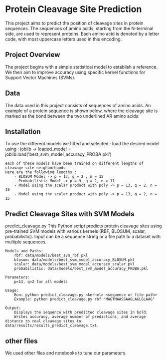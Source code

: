 # Protein Cleavage Site Prediction

This project aims to predict the position of cleavage sites in protein sequences. The sequences of amino acids, starting from the N-terminal side, are used to represent proteins. Each amino acid is denoted by a letter code, with most uppercase letters used in this encoding. 

## Project Overview

The project begins with a simple statistical model to establish a reference. We then aim to improve accuracy using specific kernel functions for Support Vector Machines (SVMs).

## Data

The data used in this project consists of sequences of amino acids. An example of a protein sequence is shown below, where the cleavage site is marked as the bond between the two underlined AR amino acids:

## Installation


To use the different models we fitted and selected :
    load the desired model using : joblib -> loaded_model = joblib.load('best_svm_model_accuracy_PROBA.pkl')

    each of these models have been trained on different lengths of cleavage site neighborhoods
    Here are the following lengths :
        - BLOSUM Model -> p = 13, q = 2 , n = 15
        - Probabilistic Model -> p = 9, q = 2, n = 11
        - Model using the scalar product with poly -> p = 13, q = 2, n = 15
        - Model using the scalar product with poly -> p = 13, q = 2, n = 15

## Predict Cleavage Sites with SVM Models
predict_cleavage.py
This Python script predicts protein cleavage sites using pre-trained SVM models with various kernels (RBF, BLOSUM, scalar, probabilistic). Input can be a sequence string or a file path to a dataset with multiple sequences.

    Models and Paths:
        rbf: data/models/best_svm_rbf.pkl
        blosum: data/models/best_svm_model_accuracy_BLOSUM.pkl
        scalar: data/models/best_svm_model_accuracy_scalar.pkl
        probabilistic: data/models/best_svm_model_accuracy_PROBA.pkl

    Parameters:
        p=13, q=2 for all models

    Usage:
        Run: python predict_cleavage.py <kernel> <sequence or file path>
        Example: python predict_cleavage.py rbf "MAGTMAASSAAGLAGLGLAAG"

    Output:
        Displays the sequence with predicted cleavage sites in bold.
        Writes accuracy, average number of predictions, and average distance to real cleavage sites to data/results/results_predict_cleavage.txt.


## other files
We used other files and notebooks to tune our parameters.




